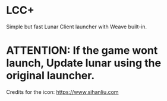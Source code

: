# LCC+
Simple but fast Lunar Client launcher with Weave built-in.

<h1>ATTENTION: If the game wont launch, Update lunar using the original launcher.</h1>

Credits for the icon:
https://www.sihanliu.com

